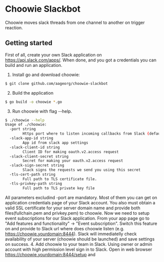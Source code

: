 # Choowie Slackbot
Choowie moves slack threads from one channel to another on trigger reaction. 
## Getting started
First of all, create your own Slack application on https://api.slack.com/apps/. When done, and you got a credentials you can build and run an application. 
1. Install go and download choowie:
```sh
$ git clone github.com/aageorg/choowie-slackbot
```
2. Build the application 
```sh
$ go build -o choowie *.go
```
3. Run choowie with flag --help. 
```sh
$ ./choowie --help
Usage of ./choowie:
  -port string
        Https port where to listen incoming callbacks from Slack (default "8444")
  -slack-app-id string
        App id from slack app settings
  -slack-client-id string
        Client ID for making oauth.v2.access request
  -slack-client-secret string
        Secret for making your oauth.v2.access request
  -slack-sign-secret string
        Slack signs the requests we send you using this secret
  -tls-cert-path string
        Full path to TLS certificate file.
  -tls-privkey-path string
        Full path to TLS private key file
```
All parameters excludind -port are mandatory. Most of them you can get on application credentials page of your Slack account. You also must obtain a valid SSL certificate for your server domain name and provide both files(fullchain.pem and privkey.pem) to choowie.
Now we need to setup event subscriptions for our Slack application. From your app page go to "Add features and functionality" -> "Event subscription". Switch this feature on and provide to Slack url where does choowie listen (e.g. https://choowie.yourdomain:8444). Slack will immediatelly check availability of your server (choowie should be launched) and save settings on success.
4. Add choowie to your team in Slack. Using owner or admin account with high permission level sign in to Slack. Open in web browser https://choowie.yourdomain:8444/setup and 
